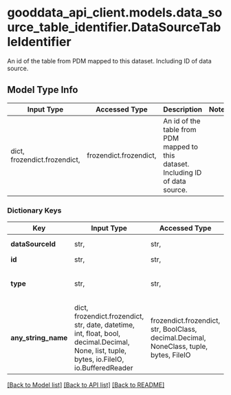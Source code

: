 # gooddata_api_client.models.data_source_table_identifier.DataSourceTableIdentifier

An id of the table from PDM mapped to this dataset. Including ID of data source.

## Model Type Info
Input Type | Accessed Type | Description | Notes
------------ | ------------- | ------------- | -------------
dict, frozendict.frozendict,  | frozendict.frozendict,  | An id of the table from PDM mapped to this dataset. Including ID of data source. | 

### Dictionary Keys
Key | Input Type | Accessed Type | Description | Notes
------------ | ------------- | ------------- | ------------- | -------------
**dataSourceId** | str,  | str,  | Data source ID. | 
**id** | str,  | str,  | ID of table. | 
**type** | str,  | str,  | Data source entity type. | must be one of ["dataSource", ] 
**any_string_name** | dict, frozendict.frozendict, str, date, datetime, int, float, bool, decimal.Decimal, None, list, tuple, bytes, io.FileIO, io.BufferedReader | frozendict.frozendict, str, BoolClass, decimal.Decimal, NoneClass, tuple, bytes, FileIO | any string name can be used but the value must be the correct type | [optional]

[[Back to Model list]](../../README.md#documentation-for-models) [[Back to API list]](../../README.md#documentation-for-api-endpoints) [[Back to README]](../../README.md)
